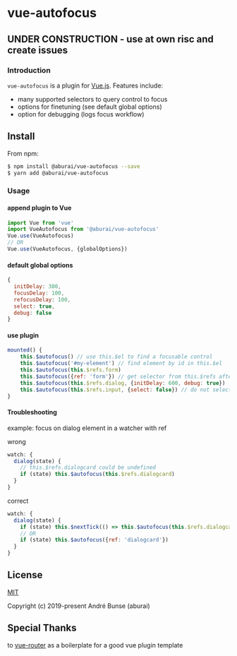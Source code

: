 # vue-autofocus

## UNDER CONSTRUCTION - use at own risc and create issues

### Introduction

`vue-autofocus` is a plugin for [Vue.js](http://vuejs.org). Features include:

- many supported selectors to query control to focus
- options for finetuning (see default global options)
- option for debugging (logs focus workflow)

## Install

From npm:

``` sh
$ npm install @aburai/vue-autofocus --save
$ yarn add @aburai/vue-autofocus
```

### Usage

#### append plugin to Vue
``` js
import Vue from 'vue'
import VueAutofocus from '@aburai/vue-autofocus'
Vue.use(VueAutofocus)
// OR
Vue.use(VueAutofocus, {globalOptions})
```

#### default global options
``` js
{
  initDelay: 300,
  focusDelay: 100,
  refocusDelay: 100,
  select: true,
  debug: false
}
```

#### use plugin
``` js
mounted() {
    this.$autofocus() // use this.$el to find a focusable control
    this.$autofocus('#my-element') // find element by id in this.$el
    this.$autofocus(this.$refs.form)
    this.$autofocus({ref: 'form'}) // get selector from this.$refs after $nextTick
    this.$autofocus(this.$refs.dialog, {initDelay: 600, debug: true})
    this.$autofocus(this.$refs.input, {select: false}) // do not select input text
}
```

#### Troubleshooting
example: focus on dialog element in a watcher with ref

wrong
``` js
watch: {
  dialog(state) {
    // this.$refs.dialogcard could be undefined
    if (state) this.$autofocus(this.$refs.dialogcard)
  }
}
```
correct
``` js
watch: {
  dialog(state) {
    if (state) this.$nextTick(() => this.$autofocus(this.$refs.dialogcard))
    // OR
    if (state) this.$autofocus({ref: 'dialogcard'})
  }
}
```

## License

[MIT](http://opensource.org/licenses/MIT)

Copyright (c) 2019-present André Bunse (aburai)

## Special Thanks

to [vue-router](https://github.com/vuejs/vue-router) as a boilerplate for a good vue plugin template
